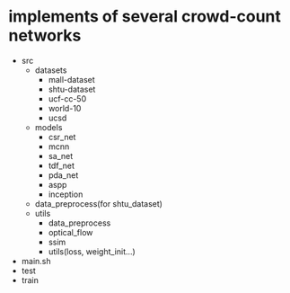 # implements of several crowd-count networks
 - src
   - datasets
     - mall-dataset
     - shtu-dataset
     - ucf-cc-50
     - world-10
     - ucsd
   - models
     - csr_net
     - mcnn
     - sa_net
     - tdf_net
     - pda_net
     - aspp
     - inception
   - data_preprocess(for shtu_dataset)
   - utils
     - data_preprocess
     - optical_flow
     - ssim
     - utils(loss, weight_init...)
 - main.sh
 - test
 - train
